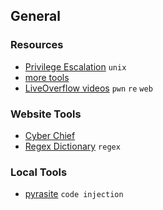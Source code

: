 ## General

### Resources
- [Privilege Escalation](https://blog.g0tmi1k.com/2011/08/basic-linux-privilege-escalation/) `unix`
- [more tools](https://github.com/SandySekharan/CTF-tool##web-1)
- [LiveOverflow videos](https://www.youtube.com/channel/UClcE-kVhqyiHCcjYwcpfj9w) `pwn` `re` `web`

### Website Tools
- [Cyber Chief](https://gchq.github.io/CyberChef/) 
- [Regex Dictionary](https://visca.com/regexdict/) `regex`

### Local Tools
- [pyrasite](https://github.com/lmacken/pyrasite) `code injection`